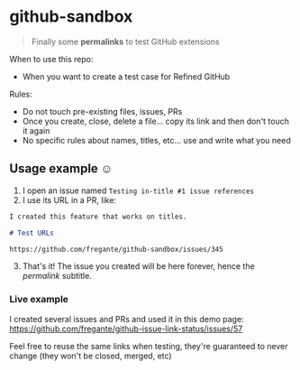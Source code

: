# github-sandbox

> Finally some **permalinks** to test GitHub extensions

When to use this repo:

- When you want to create a test case for Refined GitHub

Rules:

- Do not touch pre-existing files, issues, PRs
- Once you create, close, delete a file… copy its link and then don't touch it again
- No specific rules about names, titles, etc… use and write what you need

## Usage example ☺️ 

1. I open an issue named `Testing in-title #1 issue references`
3. I use its URL in a PR, like:
  ```md
  I created this feature that works on titles. 
  
  # Test URLs
  
  https://github.com/fregante/github-sandbox/issues/345
  ```
3. That's it! The issue you created will be here forever, hence the _permalink_ subtitle.

### Live example

I created several issues and PRs and used it in this demo page: https://github.com/fregante/github-issue-link-status/issues/57

Feel free to reuse the same links when testing, they're guaranteed to never change (they won't be closed, merged, etc)
